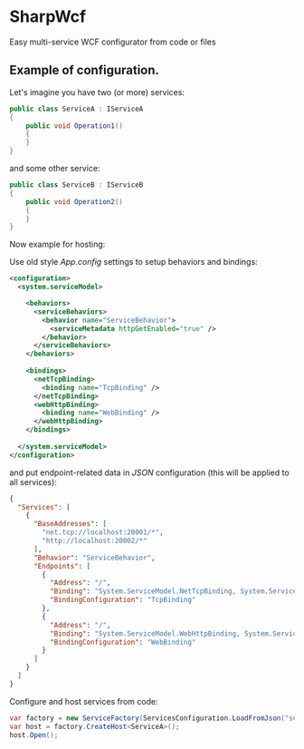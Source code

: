 # SharpWcf
Easy multi-service WCF configurator from code or files

## Example of configuration. 

Let's imagine you have two (or more) services:

```csharp
public class ServiceA : IServiceA
{
    public void Operation1()
    {
    }
}
```

and some other service:

```csharp
public class ServiceB : IServiceB
{
    public void Operation2()
    {            
    }
}
```

Now example for hosting:

Use old style *App.config* settings to setup behaviors and bindings:

```xml
<configuration>
  <system.serviceModel>

    <behaviors>
      <serviceBehaviors>
        <behavior name="ServiceBehavior">
          <serviceMetadata httpGetEnabled="true" />          
        </behavior>
      </serviceBehaviors>
    </behaviors>
    
    <bindings>
      <netTcpBinding>
        <binding name="TcpBinding" />
      </netTcpBinding>
      <webHttpBinding>
        <binding name="WebBinding" />
      </webHttpBinding>
    </bindings>
    
  </system.serviceModel>
</configuration>
```

and put endpoint-related data in *JSON* configuration (this will be applied to all services):

```json
{
  "Services": [
    {
      "BaseAddresses": [
        "net.tcp://localhost:20001/*",
        "http://localhost:20002/*"
      ],
      "Behavior": "ServiceBehavior",      
      "Endpoints": [
        {
          "Address": "/",
          "Binding": "System.ServiceModel.NetTcpBinding, System.ServiceModel, Version=4.0.0.0, Culture=neutral, PublicKeyToken=b77a5c561934e089",
          "BindingConfiguration": "TcpBinding"
        },
        {
          "Address": "/",
          "Binding": "System.ServiceModel.WebHttpBinding, System.ServiceModel.Web, Version=4.0.0.0, Culture=neutral, PublicKeyToken=31bf3856ad364e35",
          "BindingConfiguration": "WebBinding"
        }
      ]
    }
  ]
}
```

Configure and host services from code:

```csharp
var factory = new ServiceFactory(ServicesConfiguration.LoadFromJson("services.config.json"));
var host = factory.CreateHost<ServiceA>();
host.Open();
```

